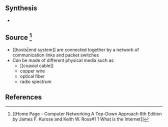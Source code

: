 ## Synthesis
- 
## Source [^1]
- [[hosts|end system]] are connected together by a network of communication links and packet switches
- Can be made of different physical media such as
	- [[coaxial cable]]
	- copper wire
	- optical fiber
	- radio spectrum
## References
[^1]: [[Home Page - Computer Networking A Top-Down Approach 8th Edition by James F. Kurose and Keith W. Ross#1 1 What is the Internet]]